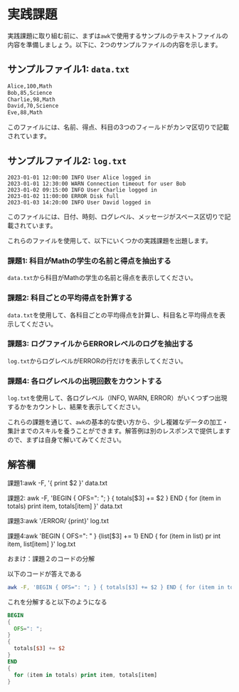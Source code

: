 # 実践課題

実践課題に取り組む前に、まずは`awk`で使用するサンプルのテキストファイルの内容を準備しましょう。以下に、2つのサンプルファイルの内容を示します。

## サンプルファイル1: `data.txt`

```txt
Alice,100,Math
Bob,85,Science
Charlie,98,Math
David,70,Science
Eve,88,Math
```

このファイルには、名前、得点、科目の3つのフィールドがカンマ区切りで記載されています。

## サンプルファイル2: `log.txt`

```log
2023-01-01 12:00:00 INFO User Alice logged in
2023-01-01 12:30:00 WARN Connection timeout for user Bob
2023-01-02 09:15:00 INFO User Charlie logged in
2023-01-02 11:00:00 ERROR Disk full
2023-01-03 14:20:00 INFO User David logged in
```

このファイルには、日付、時刻、ログレベル、メッセージがスペース区切りで記載されています。

これらのファイルを使用して、以下にいくつかの実践課題を出題します。

### 課題1: 科目がMathの学生の名前と得点を抽出する

`data.txt`から科目がMathの学生の名前と得点を表示してください。

### 課題2: 科目ごとの平均得点を計算する

`data.txt`を使用して、各科目ごとの平均得点を計算し、科目名と平均得点を表示してください。

### 課題3: ログファイルからERRORレベルのログを抽出する

`log.txt`からログレベルがERRORの行だけを表示してください。

### 課題4: 各ログレベルの出現回数をカウントする

`log.txt`を使用して、各ログレベル（INFO, WARN, ERROR）がいくつずつ出現するかをカウントし、結果を表示してください。

これらの課題を通じて、`awk`の基本的な使い方から、少し複雑なデータの加工・集計までのスキルを養うことができます。解答例は別のレスポンスで提供しますので、まずは自身で解いてみてください。

## 解答欄

課題1:awk -F, '{ print $2 }' data.txt

課題2:
awk -F, 'BEGIN { OFS=": "; } { totals[$3] += $2 } END { for (item in totals) print item, totals[item] }' data.txt

課題3:awk '/ERROR/ {print}' log.txt

課題4:awk 'BEGIN { OFS=": " } {list[$3] += 1} END { for (item in list) pr
int item, list[item] }' log.txt

おまけ：課題２のコードの分解

以下のコードが答えである

```bash
awk -F, 'BEGIN { OFS=": "; } { totals[$3] += $2 } END { for (item in totals) print item, totals[item] }' data.txt
```

これを分解すると以下のようになる

```awk
BEGIN 
{
  OFS=": ";
} 
{
  totals[$3] += $2
} 
END
{
  for (item in totals) print item, totals[item] 
}
```
